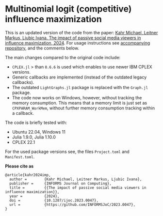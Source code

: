 # Multinomial logit (competitive) influence maximization
This is an updated version of the code from the paper: [Kahr Michael, Leitner Markus, Ljubic Ivana. The impact of passive social media viewers in influence maximization, 2024](https://doi.org/10.1287/ijoc.2023.0047). For usage instructions see [accompanying repository](https://github.com/INFORMSJoC/2023.0047), and the comments below.

The main changes compared to the original code include:
- `CPLEX.jl` > than `0.6.6` is used which enables to use newer IBM CPLEX versions.
- Generic callbacks are implemented (instead of the outdated legacy callbacks).
- The outdated `LightGraphs.jl` package is replaced with the `Graph.jl` package.
- The code now works on Windows, however, without tracking the memory consumption. This means that a memory limit is just set as `CPXPARAM_WorkMem`, without further memory consumption tracking within a callback.

The code is briefly tested with:
- Ubuntu 22.04, Windows 11
- Julia 1.9.0, Julia 1.10.0
- CPLEX 22.1

For the used package versions see, the files `Project.toml` and `Manifest.toml`.

**Please cite as**
```
@article{kahr2024imp,
  author =        {Kahr Michael, Leitner Markus, Ljubic Ivana},
  publisher =     {INFORMS Journal on Computing},
  title =         {{The impact of passive social media viewers in influence maximization}},
  year =          {2024},
  doi =           {10.1287/ijoc.2023.0047},
  url =           {https://github.com/INFORMSJoC/2023.0047},
}  
```


